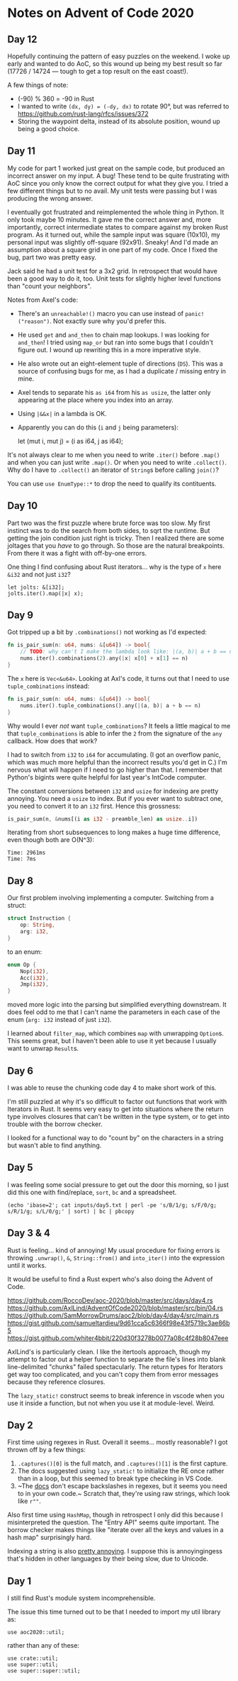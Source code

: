 # Notes on Advent of Code 2020

## Day 12

Hopefully continuing the pattern of easy puzzles on the weekend. I woke up early and wanted to do AoC, so this wound up being my best result so far (17726 / 14724 — tough to get a top result on the east coast!).

A few things of note:

- (-90) % 360 = -90 in Rust
- I wanted to write `(dx, dy) = (-dy, dx)` to rotate 90°, but was referred to https://github.com/rust-lang/rfcs/issues/372
- Storing the waypoint delta, instead of its absolute position, wound up being a good choice.

## Day 11

My code for part 1 worked just great on the sample code, but produced an incorrect answer on my input. A bug! These tend to be quite frustrating with AoC since you only know the correct output for what they give you. I tried a few different things but to no avail. My unit tests were passing but I was producing the wrong answer.

I eventually got frustrated and reimplemented the whole thing in Python. It only took maybe 10 minutes. It gave me the correct answer and, more importantly, correct intermediate states to compare against my broken Rust program. As it turned out, while the sample input was square (10x10), my personal input was slightly off-square (92x91). Sneaky! And I'd made an assumption about a square grid in one part of my code. Once I fixed the bug, part two was pretty easy.

Jack said he had a unit test for a 3x2 grid. In retrospect that would have been a good way to do it, too. Unit tests for slightly higher level functions than "count your neighbors".

Notes from Axel's code:

- There's an `unreachable!()` macro you can use instead of `panic!("reason")`.
  Not exactly sure why you'd prefer this.
- He used `get` and `and_then` to chain map lookups. I was looking for `and_then`!
  I tried using `map_or` but ran into some bugs that I couldn't figure out.
  I wound up rewriting this in a more imperative style.
- He also wrote out an eight-element tuple of directions (`DS`).
  This was a source of confusing bugs for me, as I had a duplicate / missing entry in mine.
- Axel tends to separate his `as i64` from his `as usize`, the latter only appearing at the
  place where you index into an array.
- Using `|&&x|` in a lambda is OK.
- Apparently you can do this (`i` and `j` being parameters):

    let (mut i, mut j) = (i as i64, j as i64);

It's not always clear to me when you need to write `.iter()` before `.map()` and when you can
just write `.map()`. Or when you need to write `.collect()`. Why do I have to `.collect()` an
iterator of `String`s before calling `join()`?

You can use `use EnumType::*` to drop the need to qualify its contituents.

## Day 10

Part two was the first puzzle where brute force was too slow. My first instinct was to do the search from both sides, to sqrt the runtime. But getting the join condition just right is tricky. Then I realized there are some joltages that you _have_ to go through. So those are the natural breakpoints. From there it was a fight with off-by-one errors.

One thing I find confusing about Rust iterators... why is the type of `x` here `&i32` and not just `i32`?

    let jolts: &[i32];
    jolts.iter().map(|x| x);

## Day 9

Got tripped up a bit by `.combinations()` not working as I'd expected:

```rust
fn is_pair_sum(n: u64, nums: &[u64]) -> bool{
    // TODO: why can't I make the lambda look like: |(a, b)| a + b == n?
    nums.iter().combinations(2).any(|x| x[0] + x[1] == n)
}
```

The `x` here is `Vec<&u64>`. Looking at Axl's code, it turns out that I need to use `tuple_combinations` instead:

```rust
fn is_pair_sum(n: u64, nums: &[u64]) -> bool{
    nums.iter().tuple_combinations().any(|(a, b)| a + b == n)
}
```

Why would I ever _not_ want `tuple_combinations`? It feels a little magical to me that `tuple_combinations` is able to infer the `2` from the signature of the `any` callback. How does that work?

I had to switch from `i32` to `i64` for accumulating. (I got an overflow panic, which was much more helpful than the incorrect results you'd get in C.) I'm nervous what will happen if I need to go higher than that. I remember that Python's bigints were quite helpful for last year's IntCode computer.

The constant conversions between `i32` and `usize` for indexing are pretty annoying. You need a `usize` to index. But if you ever want to subtract one, you need to convert it to an `i32` first. Hence this grossness:

```rust
is_pair_sum(n, &nums[(i as i32 - preamble_len) as usize..i])
```

Iterating from short subsequences to long makes a huge time difference, even though both are O(N^3):

    Time: 2961ms
    Time: 7ms



## Day 8

Our first problem involving implementing a computer. Switching from a struct:

```rust
struct Instruction {
    op: String,
    arg: i32,
}
```

to an enum:

```rust
enum Op {
    Nop(i32),
    Acc(i32),
    Jmp(i32),
}
```

moved more logic into the parsing but simplified everything downstream. It does feel odd to me that I can't name the parameters in each case of the enum (`arg: i32` instead of just `i32`).

I learned about `filter_map`, which combines `map` with unwrapping `Option`s. This seems great, but I haven't been able to use it yet because I usually want to unwrap `Result`s.

## Day 6

I was able to reuse the chunking code day 4 to make short work of this.

I'm still puzzled at why it's so difficult to factor out functions that work with Iterators in Rust. It seems very easy to get into situations where the return type involves closures that can't be written in the type system, or to get into trouble with the borrow checker.

I looked for a functional way to do "count by" on the characters in a string but wasn't able to find anything.

## Day 5

I was feeling some social pressure to get out the door this morning, so I just did this one with find/replace, `sort`, `bc` and a spreadsheet.

    (echo 'ibase=2'; cat inputs/day5.txt | perl -pe 's/B/1/g; s/F/0/g; s/R/1/g; s/L/0/g;' | sort) | bc | pbcopy

## Day 3 & 4

Rust is feeling… kind of annoying! My usual procedure for fixing errors is throwing `.unwrap()`, `&`, `String::from()` and `into_iter()` into the expression until it works.

It would be useful to find a Rust expert who's also doing the Advent of Code.

https://github.com/RoccoDev/aoc-2020/blob/master/src/days/day4.rs
https://github.com/AxlLind/AdventOfCode2020/blob/master/src/bin/04.rs
https://github.com/SamMorrowDrums/aoc2/blob/day4/day4/src/main.rs
https://gist.github.com/samueltardieu/9d61cca5c6366f98e43f5719c3ae86b5
https://gist.github.com/whiter4bbit/220d30f3278b0077a08c4f28b8047eee

AxlLind's is particularly clean. I like the itertools approach, though my attempt
to factor out a helper function to separate the file's lines into blank line-delimited
"chunks" failed spectacularly. The return types for Iterators get way too complicated, and
you can't copy them from error messages because they reference closures.

The `lazy_static!` construct seems to break inference in vscode when you use it inside a
function, but not when you use it at module-level. Weird.

## Day 2

First time using regexes in Rust. Overall it seems... mostly reasonable? I got thrown off by a few things:

1. `.captures()[0]` is the full match, and `.captures()[1]` is the first capture.
2. The docs suggested using `lazy_static!` to initialize the RE once rather than in a loop, but this seemed to break type checking in VS Code.
3. ~The [docs][re] don't escape backslashes in regexes, but it seems you need to in your own code.~ Scratch that, they're using raw strings, which look like `r""`.

Also first time using `HashMap`, though in retrospect I only did this because I misinterpreted the question. The "Entry API" seems quite important. The borrow checker makes things like "iterate over all the keys and values in a hash map" surprisingly hard.

Indexing a string is also [pretty annoying][2]. I suppose this is annoyingingess that's hidden in other languages by their being slow, due to Unicode.

## Day 1

I still find Rust's module system incomprehensible.

The issue this time turned out to be that I needed to import my util library as:

    use aoc2020::util;

rather than any of these:

    use crate::util;
    use super::util;
    use super::super::util;


[1]: https://stackoverflow.com/questions/60993657/cross-module-function-call-in-rust
[2]: https://stackoverflow.com/questions/24542115/how-to-index-a-string-in-rust
[re]: https://docs.rs/regex/1.4.2/regex/
